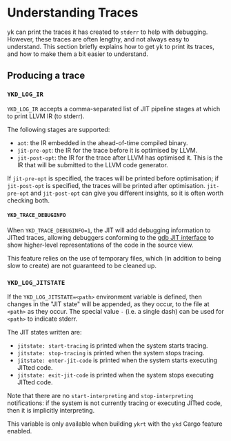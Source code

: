 # Understanding Traces

yk can print the traces it has created to `stderr` to help with debugging.
However, these traces are often lengthy, and not always easy to understand.
This section briefly explains how to get yk to print its traces, and how
to make them a bit easier to understand.


## Producing a trace

### `YKD_LOG_IR`

`YKD_LOG_IR` accepts a comma-separated list of JIT pipeline stages at which
to print LLVM IR (to stderr).

The following stages are supported:

 - `aot`: the IR embedded in the ahead-of-time compiled binary.
 - `jit-pre-opt`: the IR for the trace before it is optimised by LLVM.
 - `jit-post-opt`: the IR for the trace after LLVM has optimised it. This is
   the IR that will be submitted to the LLVM code generator.

If `jit-pre-opt` is specified, the traces will be printed before optimisation;
if `jit-post-opt` is specified, the traces will be printed after optimisation.
`jit-pre-opt` and `jit-post-opt` can give you different insights, so it is
often worth checking both.


#### `YKD_TRACE_DEBUGINFO`

When `YKD_TRACE_DEBUGINFO=1`, the JIT will add debugging information to JITted
traces, allowing debuggers conforming to the [gdb JIT
interface](https://sourceware.org/gdb/current/onlinedocs/gdb/JIT-Interface.html)
to show higher-level representations of the code in the source view.

This feature relies on the use of temporary files, which (in addition to being
slow to create) are not guaranteed to be cleaned up.


### `YKD_LOG_JITSTATE`

If the `YKD_LOG_JITSTATE=<path>` environment variable is defined, then changes
in the "JIT state" will be appended, as they occur, to the file at `<path>` as
they occur. The special value `-` (i.e. a single dash) can be used for `<path>`
to indicate stderr.

The JIT states written are:

 * `jitstate: start-tracing` is printed when the system starts tracing.
 * `jitstate: stop-tracing` is printed when the system stops tracing.
 * `jitstate: enter-jit-code` is printed when the system starts executing
   JITted code.
 * `jitstate: exit-jit-code` is printed when the system stops executing
   JITted code.

Note that there are no `start-interpreting` and `stop-interpreting`
notifications: if the system is not currently tracing or executing JITted code,
then it is implicitly interpreting.

This variable is only available when building `ykrt` with the `ykd` Cargo
feature enabled.
